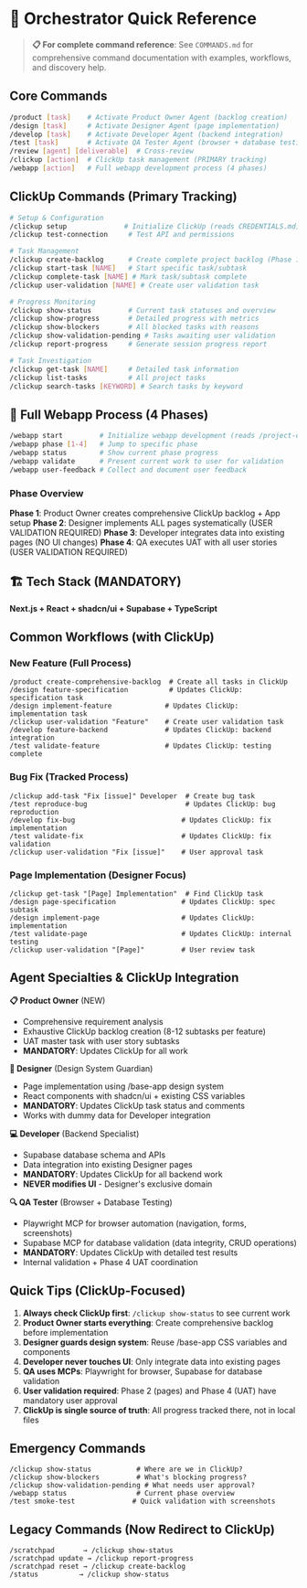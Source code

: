 # 🚀 Orchestrator Quick Reference

> **📋 For complete command reference**: See `COMMANDS.md` for comprehensive command documentation with examples, workflows, and discovery help.

## Core Commands
```bash
/product [task]    # Activate Product Owner Agent (backlog creation)
/design [task]     # Activate Designer Agent (page implementation)
/develop [task]    # Activate Developer Agent (backend integration)
/test [task]       # Activate QA Tester Agent (browser + database testing)
/review [agent] [deliverable]  # Cross-review
/clickup [action]  # ClickUp task management (PRIMARY tracking)
/webapp [action]   # Full webapp development process (4 phases)
```

## ClickUp Commands (Primary Tracking)
```bash
# Setup & Configuration
/clickup setup              # Initialize ClickUp (reads CREDENTIALS.md)
/clickup test-connection     # Test API and permissions

# Task Management
/clickup create-backlog      # Create complete project backlog (Phase 1)
/clickup start-task [NAME]   # Start specific task/subtask
/clickup complete-task [NAME] # Mark task/subtask complete
/clickup user-validation [NAME] # Create user validation task

# Progress Monitoring
/clickup show-status         # Current task statuses and overview
/clickup show-progress       # Detailed progress with metrics
/clickup show-blockers       # All blocked tasks with reasons
/clickup show-validation-pending # Tasks awaiting user validation
/clickup report-progress     # Generate session progress report

# Task Investigation
/clickup get-task [NAME]     # Detailed task information
/clickup list-tasks          # All project tasks
/clickup search-tasks [KEYWORD] # Search tasks by keyword
```

## 🚀 Full Webapp Process (4 Phases)
```bash
/webapp start         # Initialize webapp development (reads /project-documents)
/webapp phase [1-4]   # Jump to specific phase
/webapp status        # Show current phase progress
/webapp validate      # Present current work to user for validation
/webapp user-feedback # Collect and document user feedback
```

### Phase Overview
**Phase 1**: Product Owner creates comprehensive ClickUp backlog + App setup
**Phase 2**: Designer implements ALL pages systematically (USER VALIDATION REQUIRED)
**Phase 3**: Developer integrates data into existing pages (NO UI changes)
**Phase 4**: QA executes UAT with all user stories (USER VALIDATION REQUIRED)

## 🏗️ Tech Stack (MANDATORY)
**Next.js + React + shadcn/ui + Supabase + TypeScript**

## Common Workflows (with ClickUp)

### New Feature (Full Process)
```
/product create-comprehensive-backlog  # Create all tasks in ClickUp
/design feature-specification          # Updates ClickUp: specification task
/design implement-feature             # Updates ClickUp: implementation task
/clickup user-validation "Feature"    # Create user validation task
/develop feature-backend              # Updates ClickUp: backend integration
/test validate-feature                # Updates ClickUp: testing complete
```

### Bug Fix (Tracked Process)
```
/clickup add-task "Fix [issue]" Developer  # Create bug task
/test reproduce-bug                        # Updates ClickUp: bug reproduction
/develop fix-bug                          # Updates ClickUp: fix implementation
/test validate-fix                        # Updates ClickUp: fix validation
/clickup user-validation "Fix [issue]"    # User approval task
```

### Page Implementation (Designer Focus)
```
/clickup get-task "[Page] Implementation"  # Find ClickUp task
/design page-specification                # Updates ClickUp: spec subtask
/design implement-page                    # Updates ClickUp: implementation
/test validate-page                       # Updates ClickUp: internal testing
/clickup user-validation "[Page]"         # User review task
```

## Agent Specialties & ClickUp Integration

**📋 Product Owner** (NEW)
- Comprehensive requirement analysis
- Exhaustive ClickUp backlog creation (8-12 subtasks per feature)
- UAT master task with user story subtasks
- **MANDATORY**: Updates ClickUp for all work

**🎨 Designer** (Design System Guardian)
- Page implementation using /base-app design system
- React components with shadcn/ui + existing CSS variables
- **MANDATORY**: Updates ClickUp task status and comments
- Works with dummy data for Developer integration

**💻 Developer** (Backend Specialist)
- Supabase database schema and APIs
- Data integration into existing Designer pages
- **MANDATORY**: Updates ClickUp for all backend work
- **NEVER modifies UI** - Designer's exclusive domain

**🔍 QA Tester** (Browser + Database Testing)
- Playwright MCP for browser automation (navigation, forms, screenshots)
- Supabase MCP for database validation (data integrity, CRUD operations)
- **MANDATORY**: Updates ClickUp with detailed test results
- Internal validation + Phase 4 UAT coordination

## Quick Tips (ClickUp-Focused)
1. **Always check ClickUp first**: `/clickup show-status` to see current work
2. **Product Owner starts everything**: Create comprehensive backlog before implementation
3. **Designer guards design system**: Reuse /base-app CSS variables and components
4. **Developer never touches UI**: Only integrate data into existing pages
5. **QA uses MCPs**: Playwright for browser, Supabase for database validation
6. **User validation required**: Phase 2 (pages) and Phase 4 (UAT) have mandatory user approval
7. **ClickUp is single source of truth**: All progress tracked there, not in local files

## Emergency Commands
```
/clickup show-status           # Where are we in ClickUp?
/clickup show-blockers         # What's blocking progress?
/clickup show-validation-pending # What needs user approval?
/webapp status                 # Current phase overview
/test smoke-test              # Quick validation with screenshots
```

## Legacy Commands (Now Redirect to ClickUp)
```
/scratchpad       → /clickup show-status
/scratchpad update → /clickup report-progress  
/scratchpad reset → /clickup create-backlog
/status          → /clickup show-status
```
